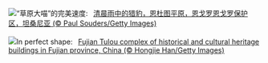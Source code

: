 ![](https://www.bing.com/th?id=OHR.CheetahRain_ZH-CN6722375507_UHD.jpg&w=1000)“草原大喵”的完美速度:&nbsp;&ensp;[清晨雨中的猎豹，恩杜图平原，恩戈罗恩戈罗保护区，坦桑尼亚 (© Paul Souders/Getty Images)](https://www.bing.com/th?id=OHR.CheetahRain_ZH-CN6722375507_UHD.jpg)
<br><br/>
![](https://www.bing.com/th?id=OHR.TulouFujian_EN-US6009679228_UHD.jpg&w=1000)In perfect shape:&nbsp;&ensp;[Fujian Tulou complex of historical and cultural heritage buildings in Fujian province, China (© Hongjie Han/Getty Images)](https://www.bing.com/th?id=OHR.TulouFujian_EN-US6009679228_UHD.jpg)
<br><br/>
